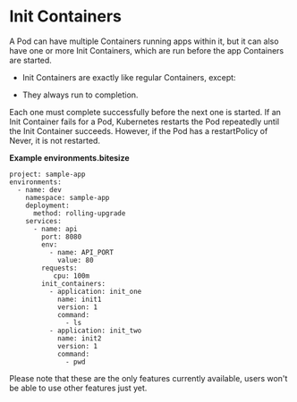 # Init Containers

A Pod can have multiple Containers running apps within it, but it can also have one or more Init Containers, which are run before the app Containers are started.

* Init Containers are exactly like regular Containers, except:

* They always run to completion.

Each one must complete successfully before the next one is started.
If an Init Container fails for a Pod, Kubernetes restarts the Pod repeatedly until the Init Container succeeds. However, if the Pod has a restartPolicy of Never, it is not restarted.

**Example environments.bitesize**

```
project: sample-app
environments:
  - name: dev
    namespace: sample-app
    deployment:
      method: rolling-upgrade
    services:
      - name: api
        port: 8080
        env:
          - name: API_PORT
            value: 80
        requests:
           cpu: 100m
        init_containers:
          - application: init_one
            name: init1
            version: 1
            command:
              - ls
          - application: init_two
            name: init2
            version: 1
            command:
              - pwd
```

Please note that these are the only features currently available, users won't be able to use other features just yet.